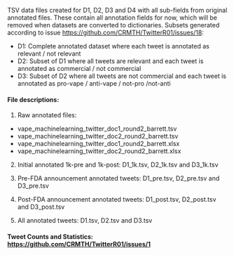 TSV data files created for D1, D2, D3 and D4 with all sub-fields from original annotated files. These contain all annotation fields for now, which will be removed when datasets are converted to dictionaries. Subsets generated according to issue https://github.com/CRMTH/TwitterR01/issues/18:

-	D1: Complete annotated dataset where each tweet is annotated as relevant / not relevant
-	D2: Subset of D1 where all tweets are relevant and each tweet is annotated as commercial / not commercial
-	D3: Subset of D2 where all tweets are not commercial and each tweet is annotated as pro-vape / anti-vape / not-pro /not-anti

#### File descriptions:

1. Raw annotated files: 
- vape_machinelearning_twitter_doc1_round2_barrett.tsv
- vape_machinelearning_twitter_doc2_round2_barrett.tsv
- vape_machinelearning_twitter_doc1_round2_barrett.xlsx
- vape_machinelearning_twitter_doc2_round2_barrett.xlsx

2. Initial annotated 1k-pre and 1k-post: D1_1k.tsv, D2_1k.tsv and D3_1k.tsv

3. Pre-FDA announcement annotated tweets: D1_pre.tsv, D2_pre.tsv and D3_pre.tsv

4. Post-FDA announcement annotated tweets: D1_post.tsv, D2_post.tsv and D3_post.tsv

5. All annotated tweets: D1.tsv, D2.tsv and D3.tsv

#### Tweet Counts and Statistics: https://github.com/CRMTH/TwitterR01/issues/1
